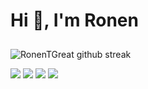 # Hi :wave:, I'm Ronen

<div style="display: flex; flex-direction: column;">
    <div><img style="margin-top:10px;" align="left" src="https://github-readme-streak-stats.herokuapp.com/?user=RonenTGreat&" alt="RonenTGreat github streak" /></div>
</div>


![](https://github-profile-summary-cards.vercel.app/api/cards/repos-per-language?username=RonenTGreat&theme=solarized_dark)
![](https://github-profile-summary-cards.vercel.app/api/cards/most-commit-language?username=RonenTGreat&theme=solarized_dark)
![](https://github-profile-summary-cards.vercel.app/api/cards/productive-time?username=RonenTGreat&theme=solarized_dark)
![](https://github-profile-summary-cards.vercel.app/api/cards/stats?username=RonenTGreat&theme=solarized_dark)

